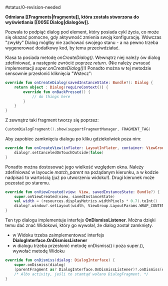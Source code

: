 #status/0-revision-needed 

**Odmiana [[Fragments|fragmentu]], która została stworzona do wyświetlania [[005E Dialog|dialogów]].**

Pozwala to podpiąć dialog pod element, który posiada cykl życia, co może się okazać pomocne, gdy aktywność zmienia swoją konfigurację. Wówczas "zwykły" Dialog mógłby nie zachować swojego stanu - a na pewno trzeba wygenerować dodatkowy kod, by temu przeciwdziałać.

Klasa ta posiada metodę _onCreateDialog()_. Wewnątrz niej należy ów dialog zdefiniować, a następnie zwrócić poprzez _return_. (Nie należy zwracać implementacji _super.onCreateDialog()_!)
Ponadto można w tej metodzie sensownie przesłonić kliknięcia "Wstecz":

```kotlin
override fun onCreateDialog(savedInstanceState: Bundle?): Dialog {  
    return object : Dialog(requireContext()) {  
        override fun onBackPressed() {  
            // do things here
        }  
    }
}
```

Z zewnątrz taki fragment tworzy się poprzez:

```kotlin
CustomDialogFragment().show(supportFragmentManager, FRAGMENT_TAG)
```

Aby zapobiec zamknięciu dialogu po kliku gdziekolwiek poza nim:

```kotlin
override fun onCreateView(inflater: LayoutInflater, container: ViewGroup?, savedInstanceState: Bundle?): View? {  
    dialog?.setCanceledOnTouchOutside(false)
}
```

Ponadto można dostosować jego wielkość względem okna. Należy zdefiniować w layoucie *match_parent* na pożądanym kierunku, a w kodzie nadpisać to wartością (już po utworzeniu widoku!). Drugi kierunek może pozostać po staremu.

```kotlin
override fun onViewCreated(view: View, savedInstanceState: Bundle?) {  
    super.onViewCreated(view, savedInstanceState)  
    val width = (resources.displayMetrics.widthPixels * 0.7).toInt()  
    dialog?.window?.setLayout(width, ViewGroup.LayoutParams.WRAP_CONTENT)  
}
```

Ten typ dialogu implementuje interfejs **OnDismissListener**. Można dzięki temu dać znać Widokowi, który go wywołał, że dialog został zamknięty. 
- w Widoku trzeba zaimplementować interfejs **DialogInterface.OnDismissListener**
- w dialogu trzeba przesłonić metodę onDismiss() i poza super.(), wywołać metodę Widoku

```kotlin
override fun onDismiss(dialog: DialogInterface) {  
    super.onDismiss(dialog)  
    (parentFragment as? DialogInterface.OnDismissListener)?.onDismiss(dialog)  
    /* Albo activity, jeśli to stamtąd wołano DialogFragment. */
} 
```
